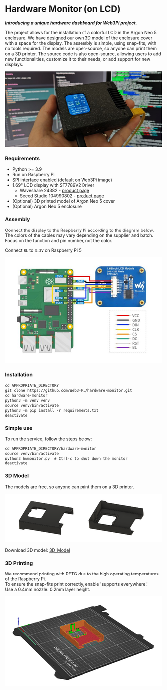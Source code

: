 # Hardware Monitor (on LCD)


***Introducing a unique hardware dashboard for Web3Pi project.*** 

The project allows for the installation of a colorful LCD in the Argon Neo 5 enclosure.
We have designed our own 3D model of the enclosure cover with a space for the display. The assembly is simple, using snap-fits, with no tools required. The models are open-source, so anyone can print them on a 3D printer. The source code is also open-source, allowing users to add new functionalities, customize it to their needs, or add support for new displays.

<p align="center">
  <img src="docs/img/ArgonMainImage1.jpg">
</p>


### Requirements

- Python >= 3.9
- Run on Raspberry Pi
- SPI interface enabled (default on Web3Pi image)
- 1.69" LCD display with ST7789V2 Driver
  - Waveshare 24382 - [product page](https://www.waveshare.com/1.69inch-lcd-module.htm)
  - Seeed Studio 104990802 - [product page](https://www.seeedstudio.com/1-69inch-240-280-Resolution-IPS-LCD-Display-Module-p-5755.html)
- (Optional) 3D printed model of Argon Neo 5 cover
- (Optional) Argon Neo 5 enclosure

### Assembly

Connect the display to the Raspberry Pi according to the diagram below.  
The colors of the cables may vary depending on the supplier and batch. Focus on the function and pin number, not the color.

Connect `BL` to `3.3V` on Raspberry Pi 5

![RPI_lcd_module.jpg](docs/img/RPI_lcd_module.jpg)


### Installation

```shell
cd APPROPRIATE_DIRECTORY
git clone https://github.com/Web3-Pi/hardware-monitor.git
cd hardware-monitor
python3 -m venv venv
source venv/bin/activate
python3 -m pip install -r requirements.txt
deactivate
```


### Simple use

To run the service, follow the steps below:

```shell
cd APPROPRIATE_DIRECTORY/hardware-monitor
source venv/bin/activate
python3 hwmonitor.py  # Ctrl-c to shut down the monitor
deactivate
```


### 3D Model

The models are free, so anyone can print them on a 3D printer.

![3D_Model.png](docs/img/3D_Model.png)

Download 3D model: [3D_Model](docs/3D_Model)

### 3D Printing

We recommend printing with PETG due to the high operating temperatures of the Raspberry Pi.  
To ensure the snap-fits print correctly, enable 'supports everywhere.'  
Use a 0.4mm nozzle. 0.2mm layer height.



![PrintBed.png](docs/img/PrintBed.png)